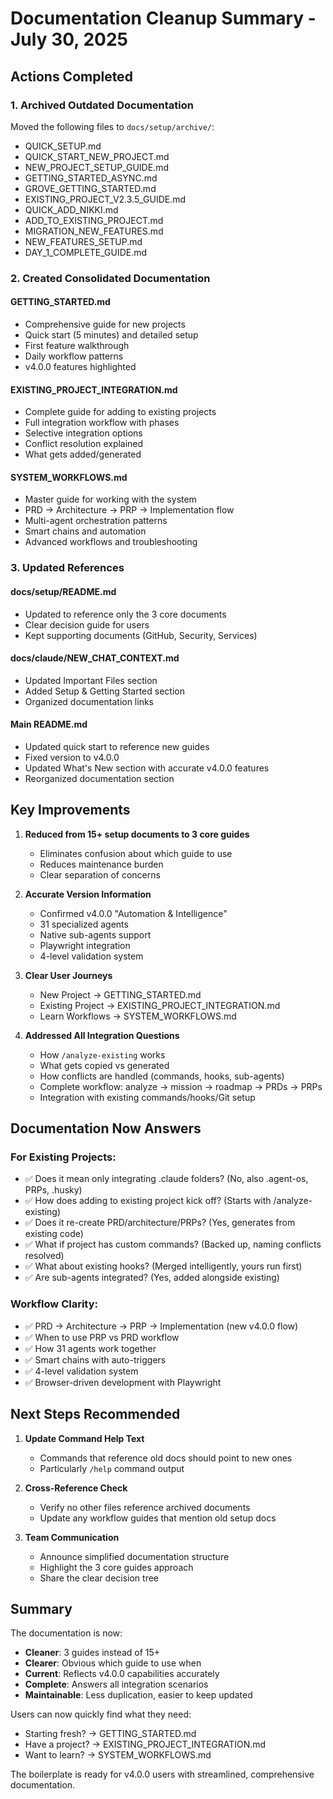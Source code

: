 # Documentation Cleanup Summary - July 30, 2025

## Actions Completed

### 1. Archived Outdated Documentation
Moved the following files to `docs/setup/archive/`:
- QUICK_SETUP.md
- QUICK_START_NEW_PROJECT.md  
- NEW_PROJECT_SETUP_GUIDE.md
- GETTING_STARTED_ASYNC.md
- GROVE_GETTING_STARTED.md
- EXISTING_PROJECT_V2.3.5_GUIDE.md
- QUICK_ADD_NIKKI.md
- ADD_TO_EXISTING_PROJECT.md
- MIGRATION_NEW_FEATURES.md
- NEW_FEATURES_SETUP.md
- DAY_1_COMPLETE_GUIDE.md

### 2. Created Consolidated Documentation

#### GETTING_STARTED.md
- Comprehensive guide for new projects
- Quick start (5 minutes) and detailed setup
- First feature walkthrough
- Daily workflow patterns
- v4.0.0 features highlighted

#### EXISTING_PROJECT_INTEGRATION.md  
- Complete guide for adding to existing projects
- Full integration workflow with phases
- Selective integration options
- Conflict resolution explained
- What gets added/generated

#### SYSTEM_WORKFLOWS.md
- Master guide for working with the system
- PRD → Architecture → PRP → Implementation flow
- Multi-agent orchestration patterns
- Smart chains and automation
- Advanced workflows and troubleshooting

### 3. Updated References

#### docs/setup/README.md
- Updated to reference only the 3 core documents
- Clear decision guide for users
- Kept supporting documents (GitHub, Security, Services)

#### docs/claude/NEW_CHAT_CONTEXT.md
- Updated Important Files section
- Added Setup & Getting Started section
- Organized documentation links

#### Main README.md
- Updated quick start to reference new guides
- Fixed version to v4.0.0
- Updated What's New section with accurate v4.0.0 features
- Reorganized documentation section

## Key Improvements

1. **Reduced from 15+ setup documents to 3 core guides**
   - Eliminates confusion about which guide to use
   - Reduces maintenance burden
   - Clear separation of concerns

2. **Accurate Version Information**
   - Confirmed v4.0.0 "Automation & Intelligence"
   - 31 specialized agents
   - Native sub-agents support
   - Playwright integration
   - 4-level validation system

3. **Clear User Journeys**
   - New Project → GETTING_STARTED.md
   - Existing Project → EXISTING_PROJECT_INTEGRATION.md
   - Learn Workflows → SYSTEM_WORKFLOWS.md

4. **Addressed All Integration Questions**
   - How `/analyze-existing` works
   - What gets copied vs generated
   - How conflicts are handled (commands, hooks, sub-agents)
   - Complete workflow: analyze → mission → roadmap → PRDs → PRPs
   - Integration with existing commands/hooks/Git setup

## Documentation Now Answers

### For Existing Projects:
- ✅ Does it mean only integrating .claude folders? (No, also .agent-os, PRPs, .husky)
- ✅ How does adding to existing project kick off? (Starts with /analyze-existing)
- ✅ Does it re-create PRD/architecture/PRPs? (Yes, generates from existing code)
- ✅ What if project has custom commands? (Backed up, naming conflicts resolved)
- ✅ What about existing hooks? (Merged intelligently, yours run first)
- ✅ Are sub-agents integrated? (Yes, added alongside existing)

### Workflow Clarity:
- ✅ PRD → Architecture → PRP → Implementation (new v4.0.0 flow)
- ✅ When to use PRP vs PRD workflow
- ✅ How 31 agents work together
- ✅ Smart chains with auto-triggers
- ✅ 4-level validation system
- ✅ Browser-driven development with Playwright

## Next Steps Recommended

1. **Update Command Help Text**
   - Commands that reference old docs should point to new ones
   - Particularly `/help` command output

2. **Cross-Reference Check**
   - Verify no other files reference archived documents
   - Update any workflow guides that mention old setup docs

3. **Team Communication**
   - Announce simplified documentation structure
   - Highlight the 3 core guides approach
   - Share the clear decision tree

## Summary

The documentation is now:
- **Cleaner**: 3 guides instead of 15+
- **Clearer**: Obvious which guide to use when
- **Current**: Reflects v4.0.0 capabilities accurately
- **Complete**: Answers all integration scenarios
- **Maintainable**: Less duplication, easier to keep updated

Users can now quickly find what they need:
- Starting fresh? → GETTING_STARTED.md
- Have a project? → EXISTING_PROJECT_INTEGRATION.md  
- Want to learn? → SYSTEM_WORKFLOWS.md

The boilerplate is ready for v4.0.0 users with streamlined, comprehensive documentation.
